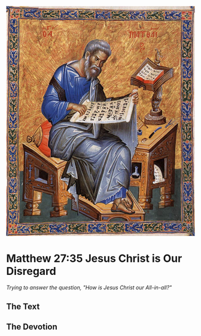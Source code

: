 <img class="intro-right" src="art-matthew.jpg">

# Matthew 27:35 Jesus Christ is Our Disregard

*Trying to answer the question, "How is Jesus Christ our All-in-all?"*

## The Text

## The Devotion
